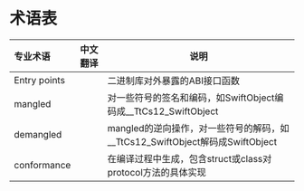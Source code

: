 # 术语表

专业术语      | 中文翻译        | 说明
:----------- | :-----------: | -----------
Entry points |        | 二进制库对外暴露的ABI接口函数
mangled |        | 对一些符号的签名和编码，如SwiftObject编码成__TtCs12_SwiftObject
demangled |        | mangled的逆向操作，对一些符号的解码，如__TtCs12_SwiftObject解码成SwiftObject
conformance |        | 在编译过程中生成，包含struct或class对protocol方法的具体实现
